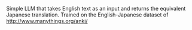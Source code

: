 Simple LLM that takes English text as an input and returns the equivalent Japanese translation.
Trained on the English-Japanese dataset of http://www.manythings.org/anki/ 
